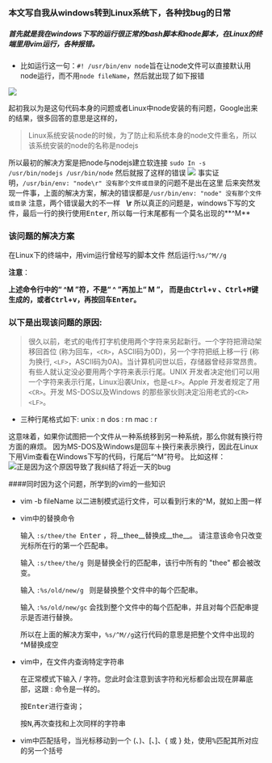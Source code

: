 ### 本文写自我从windows转到Linux系统下，各种找bug的日常
##### 首先就是我在windows下写的运行很正常的bash脚本和node脚本，在Linux的终端里用vim运行，各种报错。

- 比如运行这一句：`#! /usr/bin/env node`旨在让node文件可以直接默认用node运行，而不用`node fileName`，然后就出现了如下报错

![](https://upload-images.jianshu.io/upload_images/11827773-c74cff58b8f7bcef.png?imageMogr2/auto-orient/strip%7CimageView2/2/w/1240)

起初我以为是这句代码本身的问题或者Linux中node安装的有问题，Google出来的结果，很多回答的意思是这样的，
>Linux系统安装node的时候，为了防止和系统本身的node文件重名，所以该系统安装的node的名称是nodejs

所以最初的解决方案是把node与nodejs建立软连接
`sudo In -s /usr/bin/nodejs /usr/bin/node`
然后就报了这样的错误
![](https://upload-images.jianshu.io/upload_images/11827773-8d1f5ac59846fba6.png?imageMogr2/auto-orient/strip%7CimageView2/2/w/1240)
事实证明，`/usr/bin/env: "node\r" 没有那个文件或目录`的问题不是出在这里
后来突然发现一件事，上面的解决方案，解决的错误都是`/usr/bin/env: "node" 没有那个文件或目录`
注意，两个错误最大的不一样&nbsp;&nbsp;&nbsp;__\r__
所以真正的问题是，windows下写的文件，最后一行的换行使用<kbd>Enter</kbd>,
所以每一行末尾都有一个莫名出现的**^M**

### 该问题的解决方案
在Linux下的终端中，用vim运行曾经写的脚本文件
然后运行:`%s/^M//g`

__注意__：

__上述命令行中的“ ^M ”符，不是“ ^ ”再加上“ M ”，__
__而是由<kbd>Ctrl</kbd>+<kbd>v</kbd> 、<kbd>Ctrl</kbd>+<kbd>M</kbd>键生成的，或者<kbd>Ctrl</kbd>+<kbd>v</kbd>，再按回车<kbd>Enter</kbd>。__

### 以下是出现该问题的原因:
>很久以前，老式的电传打字机使用两个字符来另起新行。一个字符把滑动架移回首位 (称为回车，`<CR>`，ASCII码为0D)，另一个字符把纸上移一行 (称为换行, `<LF>`，ASCII码为0A)。当计算机问世以后，存储器曾经非常昂贵。有些人就认定没必要用两个字符来表示行尾。UNIX 开发者决定他们可以用 一个字符来表示行尾，Linux沿袭Unix，也是`<LF>`。Apple 开发者规定了用`<CR>`。开发 MS-DOS以及Windows 的那些家伙则决定沿用老式的`<CR><LF>`。



- 三种行尾格式如下:
unix : n
dos : rn
mac : r

这意味着，如果你试图把一个文件从一种系统移到另一种系统，那么你就有换行符方面的麻烦。
因为MS-DOS及Windows是回车＋换行来表示换行，因此在Linux下用Vim查看在Windows下写的代码，行尾后“^M”符号。
比如这样：![正是因为这个原因导致了我纠结了将近一天的bug](https://upload-images.jianshu.io/upload_images/11827773-0ebc666a5eb7eac6.png?imageMogr2/auto-orient/strip%7CimageView2/2/w/1240)



####同时因为这个问题，所学到的vim的一些知识
- vim -b fileName 以二进制模式运行文件，可以看到行末的^M，就如上图一样
- vim中的替换命令

    输入 `:s/thee/the `<kbd>Enter</kbd> ，将__thee__替换成__the__。  请注意该命令只改变光标所在行的第一个匹配串。

    输入   `:s/thee/the/g `则是替换全行的匹配串，该行中所有的 "thee" 都会被改变。

    输入   `:%s/old/new/g `    则是替换整个文件中的每个匹配串。

    输入   `:%s/old/new/gc`    会找到整个文件中的每个匹配串，并且对每个匹配串提示是否进行替换。

    所以在上面的解决方案中，`%s/^M//g`这行代码的意思是把整个文件中出现的^M替换成空

- vim中，在文件内查询特定字符串

    在正常模式下输入 / 字符。您此时会注意到该字符和光标都会出现在屏幕底部，这跟 : 命令是一样的。

    按<kbd>Enter</kbd>进行查询；

    按<kbd>N</kbd>,再次查找和上次同样的字符串
- vim中匹配括号，当光标移动到一个 (、)、[、]、{ 或 } 处，使用<kbd>%</kbd>匹配其所对应的另一个括号

